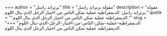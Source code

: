 +++
author = "برتراند راسل"
title = "مقولة برتراند راسل"
description = "مقولة برتراند راسل: الديمقراطية عملية تمكن الناس من اختيار الرجل الذي ينال اللوم."
quote = '''الديمقراطية عملية تمكن الناس من اختيار الرجل الذي ينال اللوم.'''
slug = "الديمقراطية-عملية-تمكن-الناس-من-اختيار-الرجل-الذي-ينال-اللوم"
+++
الديمقراطية عملية تمكن الناس من اختيار الرجل الذي ينال اللوم.
